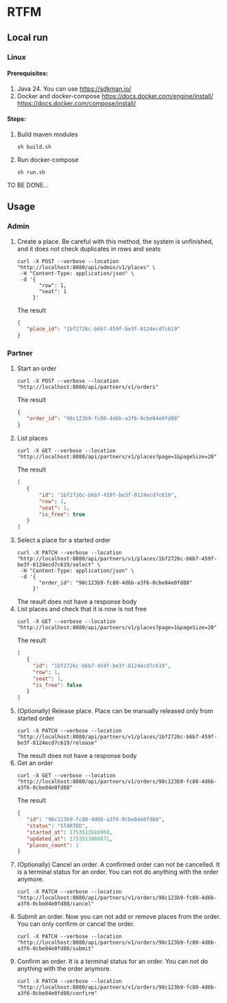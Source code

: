 # RTFM

## Local run

### Linux

#### Prerequisites:
1. Java 24. You can use https://sdkman.io/
2. Docker and docker-compose https://docs.docker.com/engine/install/ https://docs.docker.com/compose/install/

#### Steps:
1. Build maven modules
    ```shell
    sh build.sh
    ```
2. Run docker-compose
    ```shell
    sh run.sh
    ```

TO BE DONE...

## Usage

### Admin
1. Create a place. Be careful with this method, the system is unfinished, and it does not check duplicates in rows and seats
   ```shell
   curl -X POST --verbose --location "http://localhost:8080/api/admin/v1/places" \
    -H "Content-Type: application/json" \
    -d '{
          "row": 1,
          "seat": 1
        }'
   ```
   The result
   ```json
   {
      "place_id": "1bf2726c-b6b7-459f-be3f-8124ecd7c619"
   }
   ```

### Partner
1. Start an order
   ```shell
   curl -X POST --verbose --location "http://localhost:8080/api/partners/v1/orders"
   ```
   The result
   ```json
   {
      "order_id": "98c123b9-fc80-4d6b-a3f6-0cbe84e0fd88"
   }
   ```
2. List places
   ```shell
   curl -X GET --verbose --location "http://localhost:8080/api/partners/v1/places?page=1&pageSize=20"
   ```
   The result
   ```json
   [
      {
          "id": "1bf2726c-b6b7-459f-be3f-8124ecd7c619",
          "row": 1,
          "seat": 1,
          "is_free": true
      }
   ]
   ```
3. Select a place for a started order
   ```shell
   curl -X PATCH --verbose --location "http://localhost:8080/api/partners/v1/places/1bf2726c-b6b7-459f-be3f-8124ecd7c619/select" \
    -H "Content-Type: application/json" \
    -d '{
          "order_id": "98c123b9-fc80-4d6b-a3f6-0cbe84e0fd88"
        }'
   ```
   The result does not have a response body
4. List places and check that it is now is not free
   ```shell
   curl -X GET --verbose --location "http://localhost:8080/api/partners/v1/places?page=1&pageSize=20"
   ```
   The result
   ```json
   [
      {
        "id": "1bf2726c-b6b7-459f-be3f-8124ecd7c619",
        "row": 1,
        "seat": 1,
        "is_free": false
      }
   ]
   ```
5. (Optionally) Release place. Place can be manually released only from started order
   ```shell
   curl -X PATCH --verbose --location "http://localhost:8080/api/partners/v1/places/1bf2726c-b6b7-459f-be3f-8124ecd7c619/release"
   ```
   The result does not have a response body
6. Get an order
   ```shell
   curl -X GET --verbose --location "http://localhost:8080/api/partners/v1/orders/98c123b9-fc80-4d6b-a3f6-0cbe84e0fd88"
   ```
   The result
   ```json
   {
      "id": "98c123b9-fc80-4d6b-a3f6-0cbe84e0fd88",
      "status": "STARTED",
      "started_at": 1753513916968,
      "updated_at": 1753513966871,
      "places_count": 1
   }
   ```
7. (Optionally) Cancel an order. A confirmed order can not be cancelled. It is a terminal status for an order. You can not do anything with the order anymore.
   ```shell
   curl -X PATCH --verbose --location "http://localhost:8080/api/partners/v1/orders/98c123b9-fc80-4d6b-a3f6-0cbe84e0fd88/cancel"
   ```
8. Submit an order. Now you can not add or remove places from the order. You can only confirm or cancel the order.
   ```shell
   curl -X PATCH --verbose --location "http://localhost:8080/api/partners/v1/orders/98c123b9-fc80-4d6b-a3f6-0cbe84e0fd88/submit"
   ```
9. Confirm an order. It is a terminal status for an order. You can not do anything with the order anymore.
   ```shell
   curl -X PATCH --verbose --location "http://localhost:8080/api/partners/v1/orders/98c123b9-fc80-4d6b-a3f6-0cbe84e0fd88/confirm"
   ```
